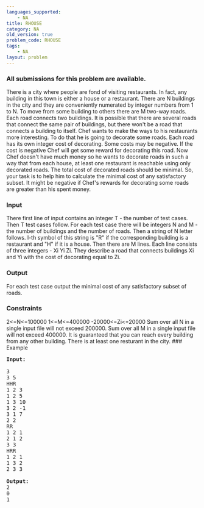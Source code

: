 ```yaml
---
languages_supported:
    - NA
title: RHOUSE
category: NA
old_version: true
problem_code: RHOUSE
tags:
    - NA
layout: problem
---
```

###  All submissions for this problem are available. 

There is a city where people are fond of visiting restaurants. In fact, any building in this town is either a house or a restaurant. There are N buildings in the city and they are conveniently numerated by integer numbers from 1 to N. To move from some building to others there are M two-way roads. Each road connects two buildings. It is possible that there are several roads that connect the same pair of buildings, but there won't be a road that connects a building to itself. Chef wants to make the ways to his restaurants more interesting. To do that he is going to decorate some roads. Each road has its own integer cost of decorating. Some costs may be negative. If the cost is negative Chef will get some reward for decorating this road. Now Chef doesn't have much money so he wants to decorate roads in such a way that from each house, at least one restaurant is reachable using only decorated roads. The total cost of decorated roads should be minimal. So, your task is to help him to calculate the minimal cost of any satisfactory subset. It might be negative if Chef's rewards for decorating some roads are greater than his spent money.

### Input

There first line of input contains an integer T - the number of test cases.
Then T test cases follow. For each test case there will be integers N and M - the number of buildings and the number of roads.
Then a string of N letter follows. I-th symbol of this string is "R" if the corresponding building is a restaurant and "H" if it is a house.
Then there are M lines. Each line consists of three integers - Xi Yi Zi. They describe a road that connects buildings Xi and Yi with the cost of decorating equal to Zi.

### Output

For each test case output the minimal cost of any satisfactory subset of roads.

### Constraints

2<=N<=100000
1<=M<=400000
-20000<=Zi<=20000
Sum over all N in a single input file will not exceed 200000.
Sum over all M in a single input file will not exceed 400000.
It is guaranteed that you can reach every building from any other building.
There is at least one resturant in the city. ### Example

<pre>
<b>Input:</b>

3
3 5
HHR
1 2 3
1 2 5
1 3 10
3 2 -1
3 1 7
2 2
RR
1 2 1
2 1 2
3 3
HRR
1 2 1
1 3 2
2 3 3

<b>Output:</b>
2
0
1
</pre>